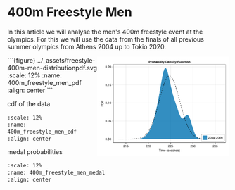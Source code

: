# 400m Freestyle Men

In this article we will analyse the men's 400m freestyle event at the olympics. For this we will use the data from the finals of all previous summer olympics from Athens 2004 up to Tokio 2020. 

<p><img alt="Probability density function of the finishing times. The dashed line represents the estimated normal distribution." src="/_assets/freestyle-400m-men-distributionpdf.svg" style="float:right; width:300px" /></p>
 ```{figure} ../_assets/freestyle-400m-men-distributionpdf.svg
:scale: 12%
:name: 400m_freestyle_men_pdf
:align: center
```

cdf of the data

 ```{figure} /_assets/freestyle-400m-men-distributioncdf.svg
:scale: 12%
:name: 400m_freestyle_men_cdf
:align: center
```
medal probabilities

 ```{figure} ../_assets/freestyle-400m-men-medal.svg
:scale: 12%
:name: 400m_freestyle_men_medal
:align: center
```